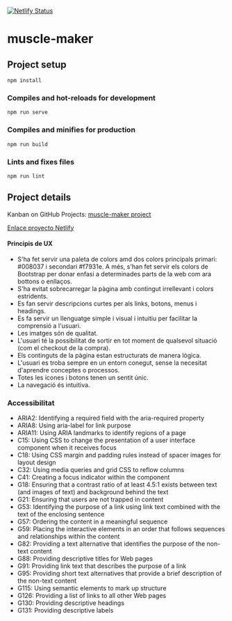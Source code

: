 [![Netlify Status](https://api.netlify.com/api/v1/badges/f9582bd0-2b4f-4bc5-8bee-ae0c14537f8d/deploy-status)](https://app.netlify.com/sites/unruffled-hodgkin-c0b498/deploys)

# muscle-maker

## Project setup

```
npm install
```

### Compiles and hot-reloads for development

```
npm run serve
```

### Compiles and minifies for production

```
npm run build
```

### Lints and fixes files

```
npm run lint
```

## Project details

Kanban on GitHub Projects: [muscle-maker project](https://github.com/victoriapelaez/muscle-maker/projects/1)

[Enlace proyecto Netlify](https://unruffled-hodgkin-c0b498.netlify.app/)

#### Principis de UX

- S'ha fet servir una paleta de colors amd dos colors principals primari: #008037 i secondari #f7931e. A més, s'han fet servir els colors de Bootstrap per donar enfasi a determinades parts de la web com ara bottons o enllaços.
- S'ha evitat sobrecarregar la pàgina amb contingut irrellevant i colors estridents.
- Es fan servir descripcions curtes per als links, botons, menus i headings.
- Es fa servir un llenguatge simple i visual i intuitiu per facilitar la comprensió a l'usuari.
- Les imatges són de qualitat.
- L'usuari té la possibilitat de sortir en tot moment de qualsevol situació (com el checkout de la compra).
- Els continguts de la pàgina estan estructurats de manera lògica.
- L'usuari es troba sempre en un entorn conegut, sense la necesitat d'aprendre conceptes o processos.
- Totes les icones i botons tenen un sentit únic.
- La navegació és intuitiva.

### Accessibilitat

- ARIA2: Identifying a required field with the aria-required property
- ARIA8: Using aria-label for link purpose
- ARIA11: Using ARIA landmarks to identify regions of a page
- C15: Using CSS to change the presentation of a user interface component when it receives focus
- C18: Using CSS margin and padding rules instead of spacer images for layout design
- C32: Using media queries and grid CSS to reflow columns
- C41: Creating a focus indicator within the component
- G18: Ensuring that a contrast ratio of at least 4.5:1 exists between text (and images of text) and background behind the text
- G21: Ensuring that users are not trapped in content
- G53: Identifying the purpose of a link using link text combined with the text of the enclosing sentence
- G57: Ordering the content in a meaningful sequence
- G59: Placing the interactive elements in an order that follows sequences and relationships within the content
- G82: Providing a text alternative that identifies the purpose of the non-text content
- G88: Providing descriptive titles for Web pages
- G91: Providing link text that describes the purpose of a link
- G95: Providing short text alternatives that provide a brief description of the non-text content
- G115: Using semantic elements to mark up structure
- G126: Providing a list of links to all other Web pages
- G130: Providing descriptive headings
- G131: Providing descriptive labels
